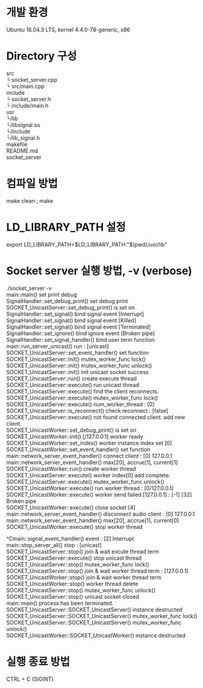 # 개발 환경
Ubuntu 16.04.3 LTS, kernel 4.4.0-78-generic, x86  
  
# Directory 구성  
src  
└ socket_server.cpp  
└ src/main.cpp  
include  
└ socket_server.h  
└ include/main.h  
usr  
└/lib  
  └/libsignal.so  
└/include  
  └/lib_signal.h  
makefile  
README.md  
socket_server
  
# 컴파일 방법  
make clean ; make  
  
# LD_LIBRARY_PATH 설정  
export LD_LIBRARY_PATH=$LD_LIBRARY_PATH:"$(pwd)/usr/lib"  
  
# Socket server 실행 방법, -v (verbose)  
 ./socket_server -v  
main::main() set print debug  
SignalHandler::set_debug_print() set debug print  
SOCKET_UnicastServer::set_debug_print() is set on  
SignalHandler::set_signal() bind signal event [Interrupt]  
SignalHandler::set_signal() bind signal event [Killed]  
SignalHandler::set_signal() bind signal event [Terminated]  
SignalHandler::set_ignore() bind ignore event [Broken pipe]  
SignalHandler::set_signal_handler() bind user term function  
main::run_server_unicast() run : [unicast]  
SOCKET_UnicastServer::set_event_handler() set function  
SOCKET_UnicastServer::init() mutex_worker_func lock()  
SOCKET_UnicastServer::init() mutex_worker_func unlock()  
SOCKET_UnicastServer::init() init unicast socket success  
SOCKET_UnicastServer::run() create execute thread  
SOCKET_UnicastServer::execute() run unicast thread  
SOCKET_UnicastServer::execute() find the client reconnects.  
SOCKET_UnicastServer::execute() mutex_worker_func lock()  
SOCKET_UnicastServer::execute() num_worker_thread : [0]  
SOCKET_UnicastServer::is_reconnect() check reconnect : [false]  
SOCKET_UnicastServer::execute() not found connected client. add new client.  
SOCKET_UnicastWorker::set_debug_print() is set on  
SOCKET_UnicastWorker::init() [/127.0.0.1] worker ready  
SOCKET_UnicastWorker::set_index() worker instance index set [0]  
SOCKET_UnicastWorker::set_event_handler() set function  
main::network_server_event_handler() connect client : [0] 127.0.0.1  
main::network_server_event_handler() max[20], accrue[1], current[1]  
SOCKET_UnicastWorker::run() create worker thread  
SOCKET_UnicastServer::execute() worker index[0] add complete.  
SOCKET_UnicastServer::execute() mutex_worker_func unlock()  
SOCKET_UnicastWorker::execute() run worker thread : [0/127.0.0.1]  
SOCKET_UnicastWorker::execute() worker send failed [127.0.0.1] : [-1] [32] Broken pipe  
SOCKET_UnicastWorker::execute() close socket [4]  
main::network_server_event_handler() disconnect audio client : [0] 127.0.0.1  
main::network_server_event_handler() max[20], accrue[1], current[0]  
SOCKET_UnicastWorker::execute() stop worker thread  
  
^Cmain::signal_event_handler() event : [2] Interrupt  
main::stop_server_all() stop : [unicast]  
SOCKET_UnicastServer::stop() join & wait excute thread term  
SOCKET_UnicastServer::execute() stop unicast thread  
SOCKET_UnicastServer::stop() mutex_worker_func lock()  
SOCKET_UnicastServer::stop() join & wait worker thread term : [127.0.0.1]  
SOCKET_UnicastWorker::stop() join & wait worker thread term  
SOCKET_UnicastWorker::stop() worker thread delete  
SOCKET_UnicastServer::stop() mutex_worker_func unlock()  
SOCKET_UnicastServer::stop() unicast socket closed  
main::main() process has been terminated.  
SOCKET_UnicastServer::SOCKET_UnicastServer() instance destructed  
SOCKET_UnicastServer::SOCKET_UnicastServer() mutex_worker_func lock()  
SOCKET_UnicastServer::SOCKET_UnicastServer() mutex_worker_func unlock()  
SOCKET_UnicastWorker::SOCKET_UnicastWorker() instance destructed  
  
# 실행 종료 방법  
CTRL + C (SIGINT)  